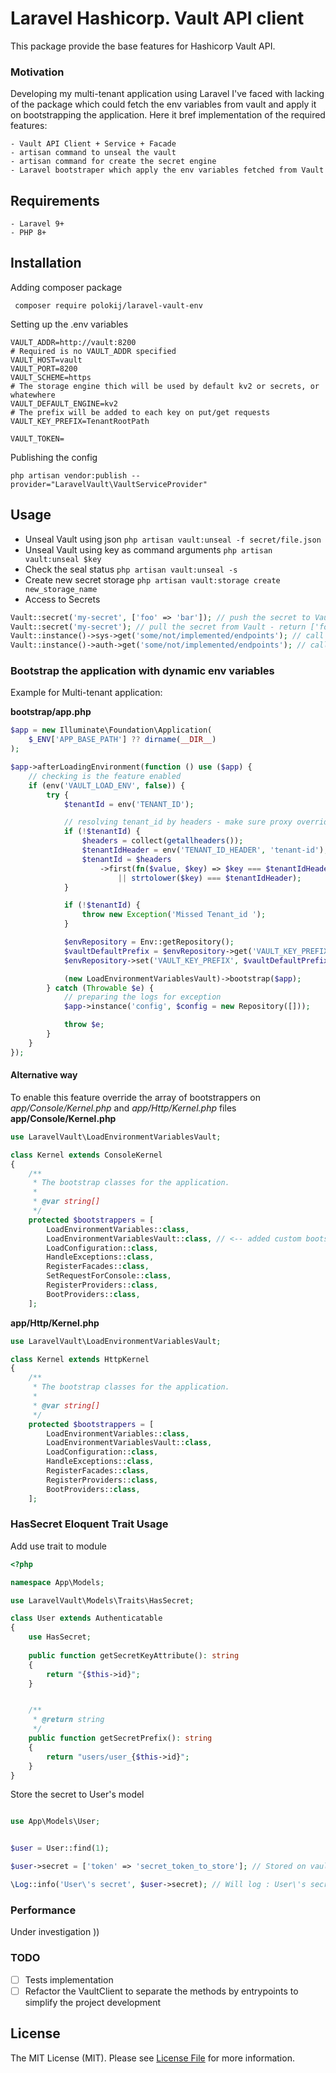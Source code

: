 # Laravel Hashicorp. Vault API client

This package provide the base features for Hashicorp Vault API.

### Motivation

Developing my multi-tenant application using Laravel I've faced with lacking of the package which could fetch the
env variables from vault and apply it on bootstrapping the application.
Here it bref implementation of the required features:

    - Vault API Client + Service + Facade   
    - artisan command to unseal the vault
    - artisan command for create the secret engine 
    - Laravel bootstraper which apply the env variables fetched from Vault  

## Requirements

    - Laravel 9+
    - PHP 8+

## Installation

Adding composer package

     composer require polokij/laravel-vault-env

Setting up the .env variables

    VAULT_ADDR=http://vault:8200 
    # Required is no VAULT_ADDR specified
    VAULT_HOST=vault
    VAULT_PORT=8200
    VAULT_SCHEME=https
    # The storage engine thich will be used by default kv2 or secrets, or whatewhere
    VAULT_DEFAULT_ENGINE=kv2
    # The prefix will be added to each key on put/get requests
    VAULT_KEY_PREFIX=TenantRootPath
    
    VAULT_TOKEN=

Publishing the config

    php artisan vendor:publish --provider="LaravelVault\VaultServiceProvider"

## Usage

- Unseal Vault using json ``php artisan vault:unseal -f secret/file.json``
- Unseal Vault using key as command arguments  ``php artisan vault:unseal $key``
- Check the seal status ``php artisan vault:unseal -s``
- Create new secret storage ``php artisan vault:storage create new_storage_name``
- Access to Secrets 

```php
Vault::secret('my-secret', ['foo' => 'bar']); // push the secret to Vault 
Vault::secret('my-secret'); // pull the secret from Vault - return ['foo' => 'bar']
Vault::instance()->sys->get('some/not/implemented/endpoints'); // call the other endpoints on sys group 
Vault::instance()->auth->get('some/not/implemented/endpoints'); // call the other endpoints on auth group 
```

### Bootstrap the application with dynamic env variables
Example for Multi-tenant application: 

**bootstrap/app.php**
```php
$app = new Illuminate\Foundation\Application(
    $_ENV['APP_BASE_PATH'] ?? dirname(__DIR__)
);

$app->afterLoadingEnvironment(function () use ($app) {
    // checking is the feature enabled
    if (env('VAULT_LOAD_ENV', false)) {
        try {
            $tenantId = env('TENANT_ID');

            // resolving tenant_id by headers - make sure proxy override this header for security reason
            if (!$tenantId) {
                $headers = collect(getallheaders());
                $tenantIdHeader = env('TENANT_ID_HEADER', 'tenant-id');
                $tenantId = $headers
                    ->first(fn($value, $key) => $key === $tenantIdHeader
                        || strtolower($key) === $tenantIdHeader);
            }

            if (!$tenantId) {
                throw new Exception('Missed Tenant_id ');
            }

            $envRepository = Env::getRepository();
            $vaultDefaultPrefix = $envRepository->get('VAULT_KEY_PREFIX');
            $envRepository->set('VAULT_KEY_PREFIX', $vaultDefaultPrefix.'/'.$tenantId);

            (new LoadEnvironmentVariablesVault)->bootstrap($app);
        } catch (Throwable $e) {
            // preparing the logs for exception
            $app->instance('config', $config = new Repository([]));

            throw $e;
        }
    }
});
````

#### Alternative way


To enable this feature override the array of bootstrappers on _app/Console/Kernel.php_ and _app/Http/Kernel.php_ files
**app/Console/Kernel.php**
```php
use LaravelVault\LoadEnvironmentVariablesVault;

class Kernel extends ConsoleKernel
{
    /**
     * The bootstrap classes for the application.
     *
     * @var string[]
     */
    protected $bootstrappers = [
        LoadEnvironmentVariables::class,
        LoadEnvironmentVariablesVault::class, // <-- added custom bootstrapper 
        LoadConfiguration::class,
        HandleExceptions::class,
        RegisterFacades::class,
        SetRequestForConsole::class,
        RegisterProviders::class,
        BootProviders::class,
    ];
```


**app/Http/Kernel.php**

```php
use LaravelVault\LoadEnvironmentVariablesVault;

class Kernel extends HttpKernel
{
    /**
     * The bootstrap classes for the application.
     *
     * @var string[]
     */
    protected $bootstrappers = [
        LoadEnvironmentVariables::class,
        LoadEnvironmentVariablesVault::class,
        LoadConfiguration::class,
        HandleExceptions::class,
        RegisterFacades::class,
        RegisterProviders::class,
        BootProviders::class,
    ];
```

### HasSecret Eloquent Trait Usage

Add use trait to module 

```php
<?php

namespace App\Models;

use LaravelVault\Models\Traits\HasSecret;

class User extends Authenticatable
{
    use HasSecret;
    
    public function getSecretKeyAttribute(): string
    {
        return "{$this->id}";
    }


    /**
     * @return string
     */
    public function getSecretPrefix(): string
    {
        return "users/user_{$this->id}";
    }
}
```

Store the secret to User's model

```php 

use App\Models\User;


$user = User::find(1);

$user->secret = ['token' => 'secret_token_to_store']; // Stored on vault /secrets/users/user_1/1 

\Log::info('User\'s secret', $user->secret); // Will log : User\'s secret: ['token' => 'secret_token_to_store']   

```



### Performance 
Under investigation )) 

### TODO

- [ ] Tests implementation 
- [ ] Refactor the VaultClient to separate the methods by entrypoints to simplify the project development 

## License

The MIT License (MIT). Please see [License File](LICENSE) for more information.
